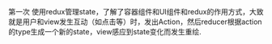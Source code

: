 第一次 使用redux管理state，了解了容器组件和UI组件和redux的作用方式，大致就是用户和view发生互动（如点击等）时，发出Action，然后reducer根据action的type生成一个新的state，view感应到state变化而发生重绘.
